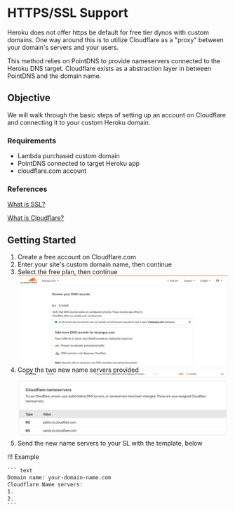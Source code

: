 # HTTPS/SSL Support

Heroku does not offer https be default for free tier dynos with custom domains.
One way around this is to utilize Cloudflare as a "proxy" between your domain's
servers and your users.

This method relies on PointDNS to provide nameservers connected to the Heroku
DNS target. Cloudflare exists as a abstraction layer in between PointDNS and the
domain name.

## Objective

We will walk through the basic steps of setting up an account on Cloudflare and
connecting it to your custom Heroku domain.

### Requirements

- Lambda purchased custom domain
- PointDNS connected to target Heroku app
- cloudflare.com account

### References

[What is SSL?](https://www.cloudflare.com/learning/ssl/what-is-ssl/)

[What is Cloudflare?](https://www.cloudflare.com/learning/what-is-cloudflare/)

## Getting Started

1. Create a free account on Cloudflare.com
2. Enter your site's custom domain name, then continue
3. Select the free plan, then continue
    ![Cloudflare screen 1](../assets/images/https-ssl-support/cloudflare-screen-01.png
"Cloudflare screen 1")
4. Copy the two new name servers provided
    ![Cloudflare nameservers screenshot](../assets/images/https-ssl-support/cloudflare-screen-02.png
"Cloudflare nameservers screenshot")
5. Send the new name servers to your SL with the template, below

!!! Example

    ``` text
    Domain name: your-domain-name.com
    Cloudflare Name servers:
    1.
    2.
    ```
